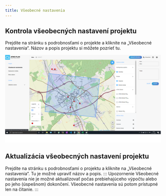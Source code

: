 ```yaml
---
title: Všeobecné nastavenia
---
```


## Kontrola všeobecných nastavení projektu

Prejdite na stránku s podrobnosťami o projekte a kliknite na „Všeobecné nastavenia“. Názov a popis projektu si môžete pozrieť tu.

![General settings](./images/case_general_settings_SK.png)

## Aktualizácia všeobecných nastavení projektu

Prejdite na stránku s podrobnosťami o projektu a kliknite na „Všeobecné nastavenia“. Tu je možné upraviť názov a popis.
::: Upozornenie
Všeobecné nastavenia nie je možné aktualizovať počas prebiehajúceho výpočtu alebo po jeho (úspešnom) dokončení. Všeobecné nastavenia sú potom prístupné len na čítanie.
:::


